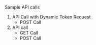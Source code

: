 Sample API calls

1. API Call with Dynamic Token Request
   * POST Call
2. API call
   * GET Call
   * POST Call 

